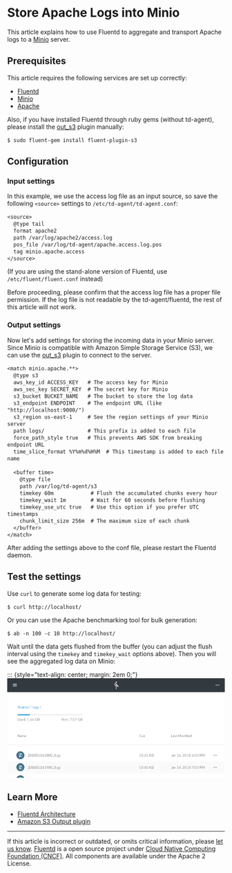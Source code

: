 # Store Apache Logs into Minio

This article explains how to use Fluentd to aggregate and transport
Apache logs to a [Minio](https://www.minio.io) server.


## Prerequisites

This article requires the following services are set up correctly:

-   [Fluentd](/overview/installation.md)
-   [Minio](https://minio.io/download/)
-   [Apache](https://httpd.apache.org/)

Also, if you have installed Fluentd through ruby gems (without
td-agent), please install the [out\_s3](/plugins/output/out_s3.md) plugin manually:

``` {.CodeRay}
$ sudo fluent-gem install fluent-plugin-s3
```


## Configuration


### Input settings

In this example, we use the access log file as an input source, so save
the following `<source>` settings to `/etc/td-agent/td-agent.conf`:

``` {.CodeRay}
<source>
  @type tail
  format apache2
  path /var/log/apache2/access.log
  pos_file /var/log/td-agent/apache.access.log.pos
  tag minio.apache.access
</source>
```

(If you are using the stand-alone version of Fluentd, use
`/etc/fluent/fluent.conf` instead)

Before proceeding, please confirm that the access log file has a proper
file permission. If the log file is not readable by the
td-agent/fluentd, the rest of this article will not work.


### Output settings

Now let's add settings for storing the incoming data in your Minio
server. Since Minio is compatible with Amazon Simple Storage Service
(S3), we can use the [out\_s3](/plugins/output/out_s3.md) plugin to connect to the server.

``` {.CodeRay}
<match minio.apache.**>
  @type s3
  aws_key_id ACCESS_KEY   # The access key for Minio
  aws_sec_key SECRET_KEY  # The secret key for Minio
  s3_bucket BUCKET_NAME   # The bucket to store the log data
  s3_endpoint ENDPOINT    # The endpoint URL (like "http://localhost:9000/")
  s3_region us-east-1     # See the region settings of your Minio server
  path logs/              # This prefix is added to each file
  force_path_style true   # This prevents AWS SDK from breaking endpoint URL
  time_slice_format %Y%m%d%H%M  # This timestamp is added to each file name

  <buffer time>
    @type file
    path /var/log/td-agent/s3
    timekey 60m            # Flush the accumulated chunks every hour
    timekey_wait 1m        # Wait for 60 seconds before flushing
    timekey_use_utc true   # Use this option if you prefer UTC timestamps
    chunk_limit_size 256m  # The maximum size of each chunk
  </buffer>
</match>
```

After adding the settings above to the conf file, please restart the
Fluentd daemon.


## Test the settings

Use `curl` to generate some log data for testing:

``` {.CodeRay}
$ curl http://localhost/
```

Or you can use the Apache benchmarking tool for bulk generation:

``` {.CodeRay}
$ ab -n 100 -c 10 http://localhost/
```

Wait until the data gets flushed from the buffer (you can adjust the
flush interval using the `timekey` and `timekey_wait` options above).
Then you will see the aggregated log data on Minio:

::: {style="text-align: center; margin: 2em 0;"}
![](/images/minio-screenshot.png)


## Learn More

-   [Fluentd Architecture](http://www.fluentd.org/architecture)
-   [Amazon S3 Output plugin](/plugins/output/out_s3.md)


------------------------------------------------------------------------

If this article is incorrect or outdated, or omits critical information, please [let us know](https://github.com/fluent/fluentd-docs/issues?state=open).
[Fluentd](http://www.fluentd.org/) is a open source project under [Cloud Native Computing Foundation (CNCF)](https://cncf.io/). All components are available under the Apache 2 License.
